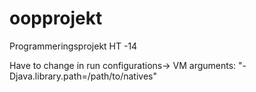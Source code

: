 oopprojekt
==========

Programmeringsprojekt HT -14


Have to change in run configurations-> VM arguments: "-Djava.library.path=/path/to/natives"